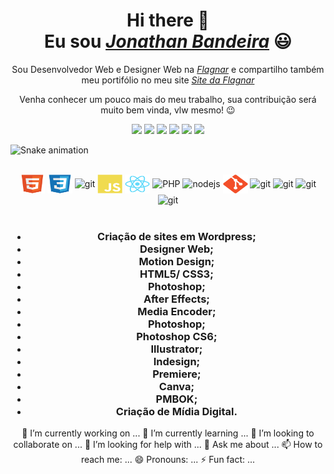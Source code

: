 <div>
  <h1 align="center">Hi there 👋 <br> Eu sou <a href="https://www.linkedin.com/in/jonathan-bandeira-07b145143/"><i>Jonathan Bandeira</i></a> 😃️</h1>
  <p align="center">Sou Desenvolvedor Web e Designer Web na <a href="https://www.instagram.com/flagnarweb/"><i>Flagnar</i></a> e compartilho também meu portifólio no meu site <a href="https://flagnar.com.br/" target="_blank"><i>Site da Flagnar</i></a>
</div>
  </a>
  <p align="center">Venha conhecer um pouco mais do meu trabalho, sua contribuição será muito bem vinda, vlw mesmo! 😉️</p>
</div>

<div align="center">
  <a href="https://www.instagram.com/flagnarweb/" target="_blank"><img src="https://img.shields.io/badge/-Instagram-%23E4405F?style=for-the-badge&logo=instagram&logoColor=white" target="_blank"></a>
  <a href="https://www.facebook.com/flagnar" target="_blank"><img src="https://img.shields.io/badge/Facebook-1877F2?style=for-the-badge&logo=facebook&logoColor=white" target="_blank"></a>
  <a href="https://www.linkedin.com/in/https://www.linkedin.com/in/jonathan-bandeira-07b145143/" target="_blank"><img src="https://img.shields.io/badge/-LinkedIn-%230077B5?style=for-the-badge&logo=linkedin&logoColor=white" target="_blank"></a> 
  <a href="https://www.behance.net/flagnar" target="_blank"><img src="https://img.shields.io/badge/-Behance-blue?style=for-the-badge&logo=behance&logoColor=white" target="_blank"></a>
  <a href="https://t.me/jonathanbandeiraa"><img src="https://img.shields.io/badge/Telegram-2CA5E0?style=for-the-badge&logo=telegram&logoColor=white" target="_blank"></a>
  <a href="mailto:jonatanbandeira21@gmail.com"><img src="https://img.shields.io/badge/Gmail-D14836?style=for-the-badge&logo=gmail&logoColor=white" target="_blank"></a>
</div>
    
  ![Snake animation](https://github.com/danielbped/danielbped/blob/output/github-contribution-grid-snake.svg)
  
  <div align="center" valign="top"><br>
  <img align="center" alt="HTML" height="30" width="40" src="https://raw.githubusercontent.com/devicons/devicon/master/icons/html5/html5-original.svg">
  <img align="center" alt="CSS" height="30" width="40" src="https://raw.githubusercontent.com/devicons/devicon/master/icons/css3/css3-original.svg">
  <img align="center" alt="git" height="30" width="40" src="https://cdn.jsdelivr.net/gh/devicons/devicon/icons/python/python-original.svg">
  <img align="center" alt="Js" height="30" width="40" src="https://raw.githubusercontent.com/devicons/devicon/master/icons/javascript/javascript-plain.svg">
  <img align="center" alt="React" height="30" width="40" src="https://raw.githubusercontent.com/devicons/devicon/master/icons/react/react-original.svg">
  <img align="center" alt="PHP" height="30" width="40" src="https://cdn.jsdelivr.net/gh/devicons/devicon/icons/php/php-plain.svg">
  <img align="center" alt="nodejs" height="30" width="40" src="https://cdn.worldvectorlogo.com/logos/nodejs-icon.svg">
  <img align="center" alt="git" height="30" width="40" src="https://raw.githubusercontent.com/devicons/devicon/master/icons/git/git-original.svg">
  <img align="center" alt="git" height="30" width="40" src="https://cdn.jsdelivr.net/gh/devicons/devicon/icons/aftereffects/aftereffects-original.svg">
   <img align="center" alt="git" height="30" width="40" src="https://cdn.jsdelivr.net/gh/devicons/devicon/icons/premierepro/premierepro-original.svg">
  <img align="center" alt="git" height="30" width="40" src="https://cdn.jsdelivr.net/gh/devicons/devicon/icons/illustrator/illustrator-line.svg">
  <img align="center" alt="git" height="30" width="40" src="https://cdn.jsdelivr.net/gh/devicons/devicon/icons/photoshop/photoshop-line.svg">
  <br><br>
<div align="center">
  
</div>
  <h3 align="center"> 
    <ul>
      <li>Criação de sites em Wordpress;</li>
      <li>Designer Web;</li>
      <li>Motion Design;</li>
      <li>HTML5/ CSS3;</li>
      <li>Photoshop;</li>
      <li>After Effects;</li>
      <li>Media Encoder;</li>
      <li>Photoshop;</li>
      <li>Photoshop CS6;</li>
      <li>Illustrator;</li>
      <li>Indesign;</li>
      <li>Premiere;</li>
      <li>Canva;</li>
      <li>PMBOK;</li>
      <li>Criação de Mídia Digital.</li>
    </ul>
    </h3>
  
🔭 I’m currently working on ...
🌱 I’m currently learning ...
👯 I’m looking to collaborate on ...
🤔 I’m looking for help with ...
💬 Ask me about ...
📫 How to reach me: ...
😄 Pronouns: ...
⚡ Fun fact: ...










